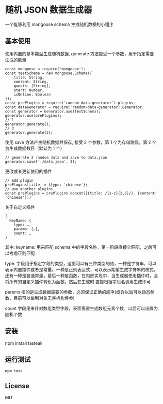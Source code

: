 # 随机 JSON 数据生成器
一个能够利用 mongoose schema 生成随机数据的小程序

## 基本使用
使用内置的基本类型生成随机数据, generate 方法接受一个参数，用于指定需要生成的数量
```
const mongoose = require('mongoose');
const testSchema = new mongoose.Schema({
    title: String,
    content: String,
    guests: [String],
    start: Number,
    isOnline: Boolean
});
const prePlugins = require('random-data-generator').plugins;
const dataGenerator = require('random-data-generator).Generator;
const generator = Generator.use(testSchema);
generator.use(prePlugins);
// 1
generator.generate();
// 3
generator.generate(3);
```
使用 save 方法产生随机数据并保存, 接受 2 个参数，第 1 个为存储路径，第 2 个为生成数据数目（默认为 1 个）
```
// generate 3 random data and save to data.json
generator.save('./data.json', 3);
```
更改或者更新使用的插件
```
// add plugin
prePlugins[title] = {type: 'chinese'};
// use another plugins
const prePlugins = prePlugins.concat([{title: /[a-z]{2,5}/}, {content: 'chinese'}])
```
关于自定义插件
```
{
  KeyName: {
    type: …,
    params: […],
    count: …
}
```
其中:
keyname: 用来匹配 schema 中的字段名称，第一阶段直接全匹配，之后可以考虑正则匹配

type: 字段用于指定字段的类型，这里可以有三种类型的值，一种是字符串，可以表示内置插件或者是常量，一种是正则表达式，可以表示期望生成字符串的模式，还有一种是普通常量，最后一种是函数，在内部实现中，当生成器使用插件时，会将所有的自定义插件转化为函数，然后在生成时 直接根据字段名调用生成即可

params 指的是生成数据需要的参数，必须保证正确的顺序(或许以后可以动态参数，目前可以做到对象无序析构传参)

count 字段用来针对数组类型字段，表面需要生成数组元素个数，以后可以设置为随机个数

## 安装
npm install tasteak

## 运行测试
```
npm test
```

## License
MIT
